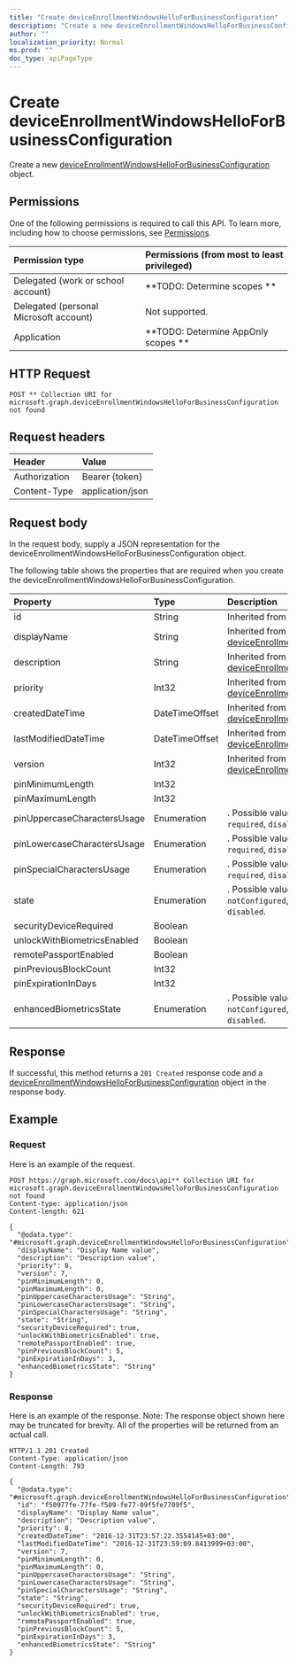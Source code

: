```yaml
---
title: "Create deviceEnrollmentWindowsHelloForBusinessConfiguration"
description: "Create a new deviceEnrollmentWindowsHelloForBusinessConfiguration object."
author: ""
localization_priority: Normal
ms.prod: ""
doc_type: apiPageType
---
```


# Create deviceEnrollmentWindowsHelloForBusinessConfiguration

Create a new [deviceEnrollmentWindowsHelloForBusinessConfiguration](../resources/deviceenrollmentwindowshelloforbusinessconfiguration.md) object.

## Permissions
One of the following permissions is required to call this API. To learn more, including how to choose permissions, see [Permissions](/concepts/permissions-reference.md).

|Permission type|Permissions (from most to least privileged)|
|:---|:---|
|Delegated (work or school account)|**TODO: Determine scopes **|
|Delegated (personal Microsoft account)|Not supported.|
|Application|**TODO: Determine AppOnly scopes **|

## HTTP Request
<!-- {
  "blockType": "ignored"
}
-->
``` http
POST ** Collection URI for microsoft.graph.deviceEnrollmentWindowsHelloForBusinessConfiguration not found
```

## Request headers
|Header|Value|
|:---|:---|
|Authorization|Bearer {token}|
|Content-Type|application/json|

## Request body
In the request body, supply a JSON representation for the deviceEnrollmentWindowsHelloForBusinessConfiguration object.

The following table shows the properties that are required when you create the deviceEnrollmentWindowsHelloForBusinessConfiguration.

|Property|Type|Description|
|:---|:---|:---|
|id|String| Inherited from [entity](../resources/entity.md)|
|displayName|String| Inherited from [deviceEnrollmentConfiguration](../resources/deviceEnrollmentConfiguration.md)|
|description|String| Inherited from [deviceEnrollmentConfiguration](../resources/deviceEnrollmentConfiguration.md)|
|priority|Int32| Inherited from [deviceEnrollmentConfiguration](../resources/deviceEnrollmentConfiguration.md)|
|createdDateTime|DateTimeOffset| Inherited from [deviceEnrollmentConfiguration](../resources/deviceEnrollmentConfiguration.md)|
|lastModifiedDateTime|DateTimeOffset| Inherited from [deviceEnrollmentConfiguration](../resources/deviceEnrollmentConfiguration.md)|
|version|Int32| Inherited from [deviceEnrollmentConfiguration](../resources/deviceEnrollmentConfiguration.md)|
|pinMinimumLength|Int32||
|pinMaximumLength|Int32||
|pinUppercaseCharactersUsage|Enumeration|. Possible values are: `allowed`, `required`, `disallowed`.|
|pinLowercaseCharactersUsage|Enumeration|. Possible values are: `allowed`, `required`, `disallowed`.|
|pinSpecialCharactersUsage|Enumeration|. Possible values are: `allowed`, `required`, `disallowed`.|
|state|Enumeration|. Possible values are: `notConfigured`, `enabled`, `disabled`.|
|securityDeviceRequired|Boolean||
|unlockWithBiometricsEnabled|Boolean||
|remotePassportEnabled|Boolean||
|pinPreviousBlockCount|Int32||
|pinExpirationInDays|Int32||
|enhancedBiometricsState|Enumeration|. Possible values are: `notConfigured`, `enabled`, `disabled`.|



## Response
If successful, this method returns a `201 Created` response code and a [deviceEnrollmentWindowsHelloForBusinessConfiguration](../resources/deviceenrollmentwindowshelloforbusinessconfiguration.md) object in the response body.

## Example

### Request
Here is an example of the request.
<!-- {
  "blockType": "request",
  "name": "create_deviceenrollmentwindowshelloforbusinessconfiguration_from_"
}
-->
``` http
POST https://graph.microsoft.com/docs\api** Collection URI for microsoft.graph.deviceEnrollmentWindowsHelloForBusinessConfiguration not found
Content-type: application/json
Content-length: 621

{
  "@odata.type": "#microsoft.graph.deviceEnrollmentWindowsHelloForBusinessConfiguration",
  "displayName": "Display Name value",
  "description": "Description value",
  "priority": 8,
  "version": 7,
  "pinMinimumLength": 0,
  "pinMaximumLength": 0,
  "pinUppercaseCharactersUsage": "String",
  "pinLowercaseCharactersUsage": "String",
  "pinSpecialCharactersUsage": "String",
  "state": "String",
  "securityDeviceRequired": true,
  "unlockWithBiometricsEnabled": true,
  "remotePassportEnabled": true,
  "pinPreviousBlockCount": 5,
  "pinExpirationInDays": 3,
  "enhancedBiometricsState": "String"
}
```

### Response
Here is an example of the response. Note: The response object shown here may be truncated for brevity. All of the properties will be returned from an actual call.
<!-- {
  "blockType": "response",
  "truncated": true,
  "@odata.type": "microsoft.graph.deviceenrollmentwindowshelloforbusinessconfiguration"
}
-->
``` http
HTTP/1.1 201 Created
Content-Type: application/json
Content-Length: 793

{
  "@odata.type": "#microsoft.graph.deviceEnrollmentWindowsHelloForBusinessConfiguration",
  "id": "f50977fe-77fe-f509-fe77-09f5fe7709f5",
  "displayName": "Display Name value",
  "description": "Description value",
  "priority": 8,
  "createdDateTime": "2016-12-31T23:57:22.3554145+03:00",
  "lastModifiedDateTime": "2016-12-31T23:59:09.8413999+03:00",
  "version": 7,
  "pinMinimumLength": 0,
  "pinMaximumLength": 0,
  "pinUppercaseCharactersUsage": "String",
  "pinLowercaseCharactersUsage": "String",
  "pinSpecialCharactersUsage": "String",
  "state": "String",
  "securityDeviceRequired": true,
  "unlockWithBiometricsEnabled": true,
  "remotePassportEnabled": true,
  "pinPreviousBlockCount": 5,
  "pinExpirationInDays": 3,
  "enhancedBiometricsState": "String"
}
```

